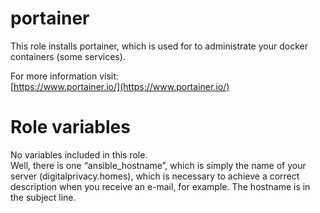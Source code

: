 # portainer
This role installs portainer, which is used for to administrate your docker containers (some services).

For more information visit:  
[https://www.portainer.io/](https://www.portainer.io/)

# Role variables
No variables included in this role.  
Well, there is one “ansible_hostname”, which is simply the name of your server (digitalprivacy.homes), which is necessary to achieve a correct description when you receive an e-mail, for example. The hostname is in the subject line.